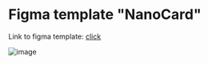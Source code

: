 # Figma template "NanoCard"
Link to figma template: [click](https://www.figma.com/file/zWtpNVgBT91sEg2li9JKBd/Pulse?node-id=0%3A1)

![image](https://github.com/BLazzeD21/Figma-NanoCard/assets/48865829/1f787c56-47aa-4b9d-a169-c48ead001ee6)

